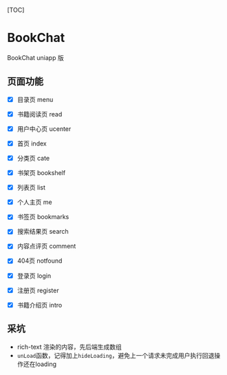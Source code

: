 [TOC]

# BookChat

BookChat uniapp 版

## 页面功能

- [x] 目录页 menu
- [x] 书籍阅读页 read
- [x] 用户中心页 ucenter
- [x] 首页 index
- [x] 分类页 cate
- [x] 书架页 bookshelf
- [x] 列表页 list
- [x] 个人主页 me
- [x] 书签页 bookmarks
- [x] 搜索结果页 search
- [x] 内容点评页 comment
- [x] 404页 notfound
- [x] 登录页 login
- [x] 注册页 register
- [x] 书籍介绍页 intro




## 采坑

- rich-text 渲染的内容，先后端生成数组
- `unLoad`函数，记得加上`hideLoading`，避免上一个请求未完成用户执行回退操作还在loading
